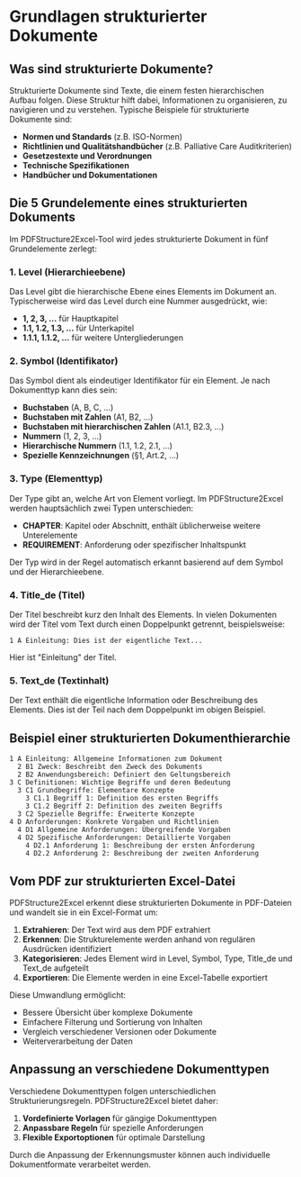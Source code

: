 # Grundlagen strukturierter Dokumente

## Was sind strukturierte Dokumente?

Strukturierte Dokumente sind Texte, die einem festen hierarchischen Aufbau folgen. Diese Struktur hilft dabei, Informationen zu organisieren, zu navigieren und zu verstehen. Typische Beispiele für strukturierte Dokumente sind:

- **Normen und Standards** (z.B. ISO-Normen)
- **Richtlinien und Qualitätshandbücher** (z.B. Palliative Care Auditkriterien)
- **Gesetzestexte und Verordnungen**
- **Technische Spezifikationen**
- **Handbücher und Dokumentationen**

## Die 5 Grundelemente eines strukturierten Dokuments

Im PDFStructure2Excel-Tool wird jedes strukturierte Dokument in fünf Grundelemente zerlegt:

### 1. Level (Hierarchieebene)

Das Level gibt die hierarchische Ebene eines Elements im Dokument an. Typischerweise wird das Level durch eine Nummer ausgedrückt, wie:

- **1, 2, 3, ...** für Hauptkapitel
- **1.1, 1.2, 1.3, ...** für Unterkapitel
- **1.1.1, 1.1.2, ...** für weitere Untergliederungen

### 2. Symbol (Identifikator)

Das Symbol dient als eindeutiger Identifikator für ein Element. Je nach Dokumenttyp kann dies sein:

- **Buchstaben** (A, B, C, ...)
- **Buchstaben mit Zahlen** (A1, B2, ...)
- **Buchstaben mit hierarchischen Zahlen** (A1.1, B2.3, ...)
- **Nummern** (1, 2, 3, ...)
- **Hierarchische Nummern** (1.1, 1.2, 2.1, ...)
- **Spezielle Kennzeichnungen** (§1, Art.2, ...)

### 3. Type (Elementtyp)

Der Type gibt an, welche Art von Element vorliegt. Im PDFStructure2Excel werden hauptsächlich zwei Typen unterschieden:

- **CHAPTER**: Kapitel oder Abschnitt, enthält üblicherweise weitere Unterelemente
- **REQUIREMENT**: Anforderung oder spezifischer Inhaltspunkt

Der Typ wird in der Regel automatisch erkannt basierend auf dem Symbol und der Hierarchieebene.

### 4. Title_de (Titel)

Der Titel beschreibt kurz den Inhalt des Elements. In vielen Dokumenten wird der Titel vom Text durch einen Doppelpunkt getrennt, beispielsweise:

```
1 A Einleitung: Dies ist der eigentliche Text...
```

Hier ist "Einleitung" der Titel.

### 5. Text_de (Textinhalt)

Der Text enthält die eigentliche Information oder Beschreibung des Elements. Dies ist der Teil nach dem Doppelpunkt im obigen Beispiel.

## Beispiel einer strukturierten Dokumenthierarchie

```
1 A Einleitung: Allgemeine Informationen zum Dokument
  2 B1 Zweck: Beschreibt den Zweck des Dokuments
  2 B2 Anwendungsbereich: Definiert den Geltungsbereich
3 C Definitionen: Wichtige Begriffe und deren Bedeutung
  3 C1 Grundbegriffe: Elementare Konzepte
    3 C1.1 Begriff 1: Definition des ersten Begriffs
    3 C1.2 Begriff 2: Definition des zweiten Begriffs
  3 C2 Spezielle Begriffe: Erweiterte Konzepte
4 D Anforderungen: Konkrete Vorgaben und Richtlinien
  4 D1 Allgemeine Anforderungen: Übergreifende Vorgaben
  4 D2 Spezifische Anforderungen: Detaillierte Vorgaben
    4 D2.1 Anforderung 1: Beschreibung der ersten Anforderung
    4 D2.2 Anforderung 2: Beschreibung der zweiten Anforderung
```

## Vom PDF zur strukturierten Excel-Datei

PDFStructure2Excel erkennt diese strukturierten Dokumente in PDF-Dateien und wandelt sie in ein Excel-Format um:

1. **Extrahieren**: Der Text wird aus dem PDF extrahiert
2. **Erkennen**: Die Strukturelemente werden anhand von regulären Ausdrücken identifiziert
3. **Kategorisieren**: Jedes Element wird in Level, Symbol, Type, Title_de und Text_de aufgeteilt
4. **Exportieren**: Die Elemente werden in eine Excel-Tabelle exportiert

Diese Umwandlung ermöglicht:
- Bessere Übersicht über komplexe Dokumente
- Einfachere Filterung und Sortierung von Inhalten
- Vergleich verschiedener Versionen oder Dokumente
- Weiterverarbeitung der Daten

## Anpassung an verschiedene Dokumenttypen

Verschiedene Dokumenttypen folgen unterschiedlichen Strukturierungsregeln. PDFStructure2Excel bietet daher:

1. **Vordefinierte Vorlagen** für gängige Dokumenttypen
2. **Anpassbare Regeln** für spezielle Anforderungen
3. **Flexible Exportoptionen** für optimale Darstellung

Durch die Anpassung der Erkennungsmuster können auch individuelle Dokumentformate verarbeitet werden.
